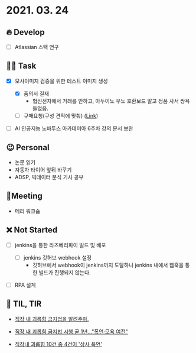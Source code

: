 # 2021. 03. 24

## 🔥 Develop

- [ ] Atlassian 스택 연구




##  🏳‍🌈 Task

- [x] 모사이미지 검증을 위한 테스트 이미지 생성
  - [x] 품의서 결재
    * 협신전자에서 거래를 안하고, 아두이노 우노 호환보드 말고 정품 사서 쌍욕 들었음.
  - [ ] 구매요청(구성 견적에 맞춰) ([Link](https://www.thingiverse.com/thing:3984723))
- [ ] AI 인공지능 노바투스 아카데미아 6주차 강의 문서 보완



## 😉 Personal

* 논문 읽기
* 자동차 타이어 앞뒤 바꾸기
* ADSP, 빅데이터 분석 기사 공부




## :dizzy: ​Meeting

* 메리 워크숍



## ❌ Not Started

- [ ] jenkins을 통한 라즈베리파이 빌드 및 배포
  - [ ] jenkins 깃허브 webhook 설정
    * 깃허브에서 webhook이 jenkins까지 도달하나 jenkins 내에서 웹훅을 통한 빌드가 진행되지 않는다.

- [ ] RPA 설계



## 📸 TIL, TIR

* [직장 내 괴롭힘 금지법을 알려주마.](https://brunch.co.kr/@jaeyunchoi/15)

* [직장 내 괴롭힘 금지법 시행 곧 1년…"폭언·모욕 여전"](https://www.yna.co.kr/view/AKR20200614022200004)

* [직장내 괴롭힘 10건 중 4건이 '상사 폭언'](https://www.chosun.com/site/data/html_dir/2019/08/19/2019081900159.html)